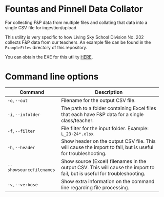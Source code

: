 # Fountas and Pinnell Data Collator
For collecting F&P data from multiple files and collating that data into a single CSV file for ingestion/upload. 

This utility is very specific to how Living Sky School Division No. 202 collects F&P data from our teachers. An example file can be found in the `ExampleFiles` directory of this repository.

You can obtain the EXE for this utility [HERE](https://github.com/LivingSkySchoolDivision/FountasAndPinnellDataCollator/releases/latest/download/FNPCollator.exe).

# Command line options
| Command               | Description                                                                                    |
|-----------------------|------------------------------------------------------------------------------------------------|
| `-o`, `--out`             | Filename for the output CSV file.                                                              |
| `-i`, `--infolder`        | The path to a folder containing Excel files that each have F&P data for a single class/teacher.|
| `-f`, `--filter`          | File filter for the input folder. Example: `L_23-24*.xlsx`                                     |
| `-h`, `--header`          | Show header on the output CSV file. This will cause the import to fail, but is useful for troubleshooting. |
| `--showsourcefilenames` | Show source (Excel) filenames in the output CSV.  This will cause the import to fail, but is useful for troubleshooting. |
| `-v`, `--verbose`         | Show extra information on the command line regarding file processing.                          |
